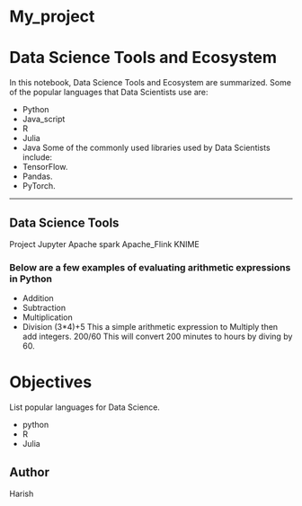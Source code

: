 # My_project
# Data Science Tools and Ecosystem
In this notebook, Data Science Tools and Ecosystem are summarized.
Some of the popular languages that Data Scientists use are:
* Python 
* Java_script
* R
* Julia
* Java
Some of the commonly used libraries used by Data Scientists include:
* TensorFlow.
* Pandas.
* PyTorch.
------------------
Data Science Tools 
------------------
 Project Jupyter
 Apache spark
 Apache_Flink
 KNIME
 ### Below are a few examples of evaluating arithmetic expressions in Python
 * Addition 
 * Subtraction
 * Multiplication
 * Division
(3*4)+5
This a simple arithmetic expression to Multiply then add integers.
200/60
This will convert 200 minutes to hours by diving by 60.
# Objectives
List popular languages for Data Science.
* python
* R
* Julia
## Author
  Harish
